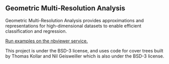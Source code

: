## Geometric Multi-Resolution Analysis

Geometric Multi-Resolution Analysis provides approximations and representations for high-dimensional datasets to enable efficient classification and regression.

[Run examples on the nbviewer service.](http://nbviewer.jupyter.org/github/n8epi/GMRAtools/blob/master/examples.ipynb)

This project is under the BSD-3 license, and uses code for cover trees built by Thomas Kollar and Nil Geisweiller which is also under the BSD-3 license.
